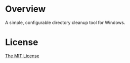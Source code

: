 # Overview

A simple, configurable directory cleanup tool for Windows.

# License

[The MIT License](./LICENSE.md)
